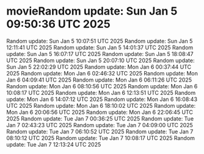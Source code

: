 # movieRandom update: Sun Jan  5 09:50:36 UTC 2025
 Random update: Sun Jan  5 10:07:51 UTC 2025
 Random update: Sun Jan  5 12:11:41 UTC 2025
 Random update: Sun Jan  5 14:01:37 UTC 2025
 Random update: Sun Jan  5 16:07:17 UTC 2025
 Random update: Sun Jan  5 18:08:47 UTC 2025
 Random update: Sun Jan  5 20:07:10 UTC 2025
 Random update: Sun Jan  5 22:02:29 UTC 2025
 Random update: Mon Jan  6 00:37:44 UTC 2025
 Random update: Mon Jan  6 02:46:32 UTC 2025
 Random update: Mon Jan  6 04:09:41 UTC 2025
 Random update: Mon Jan  6 06:11:26 UTC 2025
 Random update: Mon Jan  6 08:10:56 UTC 2025
 Random update: Mon Jan  6 10:08:17 UTC 2025
 Random update: Mon Jan  6 12:13:51 UTC 2025
 Random update: Mon Jan  6 14:07:12 UTC 2025
 Random update: Mon Jan  6 16:08:43 UTC 2025
 Random update: Mon Jan  6 18:10:02 UTC 2025
 Random update: Mon Jan  6 20:06:56 UTC 2025
 Random update: Mon Jan  6 22:06:45 UTC 2025
 Random update: Tue Jan  7 00:36:25 UTC 2025
 Random update: Tue Jan  7 02:43:23 UTC 2025
 Random update: Tue Jan  7 04:09:00 UTC 2025
 Random update: Tue Jan  7 06:10:52 UTC 2025
 Random update: Tue Jan  7 08:10:12 UTC 2025
 Random update: Tue Jan  7 10:08:17 UTC 2025
 Random update: Tue Jan  7 12:13:24 UTC 2025
